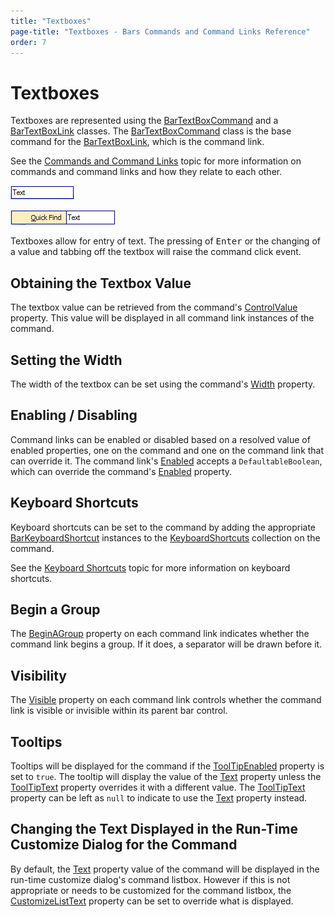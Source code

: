 ```yaml
---
title: "Textboxes"
page-title: "Textboxes - Bars Commands and Command Links Reference"
order: 7
---
```

# Textboxes

Textboxes are represented using the [BarTextBoxCommand](xref:@ActiproUIRoot.Controls.Bars.BarTextBoxCommand) and a [BarTextBoxLink](xref:@ActiproUIRoot.Controls.Bars.BarTextBoxLink) classes.  The [BarTextBoxCommand](xref:@ActiproUIRoot.Controls.Bars.BarTextBoxCommand) class is the base command for the [BarTextBoxLink](xref:@ActiproUIRoot.Controls.Bars.BarTextBoxLink), which is the command link.

See the [Commands and Command Links](index.md) topic for more information on commands and command links and how they relate to each other.

![Screenshot](../images/bar-textbox-on-toolbar.gif)

![Screenshot](../images/bar-textbox-on-menu.gif)

Textboxes allow for entry of text.  The pressing of <kbd>Enter</kbd> or the changing of a value and tabbing off the textbox will raise the command click event.

## Obtaining the Textbox Value

The textbox value can be retrieved from the command's [ControlValue](xref:@ActiproUIRoot.Controls.Bars.BarCustomControlCommand.ControlValue) property.  This value will be displayed in all command link instances of the command.

## Setting the Width

The width of the textbox can be set using the command's [Width](xref:@ActiproUIRoot.Controls.Bars.BarCustomControlCommand.Width) property.

## Enabling / Disabling

Command links can be enabled or disabled based on a resolved value of enabled properties, one on the command and one on the command link that can override it.  The command link's [Enabled](xref:@ActiproUIRoot.Controls.Bars.BarCommandLink.Enabled) accepts a `DefaultableBoolean`, which can override the command's [Enabled](xref:@ActiproUIRoot.Controls.Bars.BarCommand.Enabled) property.

## Keyboard Shortcuts

Keyboard shortcuts can be set to the command by adding the appropriate [BarKeyboardShortcut](xref:@ActiproUIRoot.Controls.Bars.BarKeyboardShortcut) instances to the [KeyboardShortcuts](xref:@ActiproUIRoot.Controls.Bars.BarCommand.KeyboardShortcuts) collection on the command.

See the [Keyboard Shortcuts](../keyboard-shortcuts.md) topic for more information on keyboard shortcuts.

## Begin a Group

The [BeginAGroup](xref:@ActiproUIRoot.Controls.Bars.BarCommandLink.BeginAGroup) property on each command link indicates whether the command link begins a group.  If it does, a separator will be drawn before it.

## Visibility

The [Visible](xref:@ActiproUIRoot.Controls.Bars.BarCommandLink.Visible) property on each command link controls whether the command link is visible or invisible within its parent bar control.

## Tooltips

Tooltips will be displayed for the command if the [ToolTipEnabled](xref:@ActiproUIRoot.Controls.Bars.BarCommand.ToolTipEnabled) property is set to `true`.  The tooltip will display the value of the [Text](xref:@ActiproUIRoot.Controls.Bars.BarCommand.Text) property unless the [ToolTipText](xref:@ActiproUIRoot.Controls.Bars.BarCommand.ToolTipText) property overrides it with a different value.  The [ToolTipText](xref:@ActiproUIRoot.Controls.Bars.BarCommand.ToolTipText) property can be left as `null` to indicate to use the [Text](xref:@ActiproUIRoot.Controls.Bars.BarCommand.Text) property instead.

## Changing the Text Displayed in the Run-Time Customize Dialog for the Command

By default, the [Text](xref:@ActiproUIRoot.Controls.Bars.BarCommand.Text) property value of the command will be displayed in the run-time customize dialog's command listbox.  However if this is not appropriate or needs to be customized for the command listbox, the [CustomizeListText](xref:@ActiproUIRoot.Controls.Bars.BarCommand.CustomizeListText) property can be set to override what is displayed.

